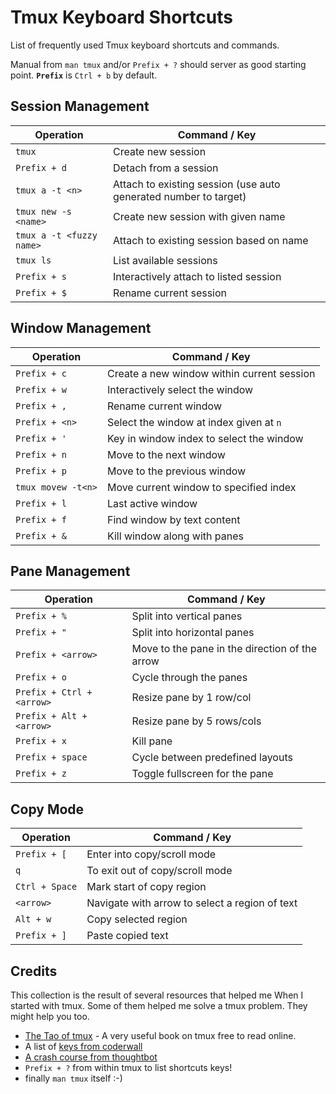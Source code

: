 # Tmux Keyboard Shortcuts

List of frequently used Tmux keyboard shortcuts and commands. 

Manual from `man tmux` and/or `Prefix + ?` should server as good starting point. **`Prefix`** is `Ctrl + b` by default.

## Session Management

**Operation** | **Command / Key**
--------------|------------------
`tmux` | Create new session 
`Prefix + d` | Detach from a session
`tmux a -t <n>` | Attach to existing session (use auto generated number to target)
`tmux new -s <name>` | Create new session with given name
`tmux a -t <fuzzy name>` | Attach to existing session based on name
`tmux ls` | List available sessions
`Prefix + s` | Interactively attach to listed session
`Prefix + $` | Rename current session

## Window Management

**Operation** | **Command / Key**
--------------|------------------
`Prefix + c`| Create a new window within current session
`Prefix + w` | Interactively select the window
`Prefix + ,` | Rename current window
`Prefix + <n>` | Select the window at index given at `n`
`Prefix + '` | Key in window index to select the window
`Prefix + n` | Move to the next window
`Prefix + p` | Move to the previous window
`tmux movew -t<n>` | Move current window to specified index
`Prefix + l` | Last active window
`Prefix + f` | Find window by text content
`Prefix + &` | Kill window along with panes

## Pane Management 

**Operation** | **Command / Key**
--------------|------------------
`Prefix + %`| Split into vertical panes
`Prefix + "` | Split into horizontal panes
`Prefix + <arrow>` | Move to the pane in the direction of the arrow
`Prefix + o` | Cycle through the panes
`Prefix + Ctrl + <arrow>` | Resize pane by 1 row/col
`Prefix + Alt + <arrow>` | Resize pane by 5 rows/cols
`Prefix + x` | Kill pane
`Prefix + space` | Cycle between predefined layouts
`Prefix + z` | Toggle fullscreen for the pane

## Copy Mode

**Operation** | **Command / Key**
--------------|------------------
`Prefix + [` | Enter into copy/scroll mode
`q` | To exit out of copy/scroll mode
`Ctrl + Space` | Mark start of copy region
`<arrow>` | Navigate with arrow to select a region of text
`Alt + w` | Copy selected region
`Prefix + ]` | Paste copied text

## Credits
This collection is the result of several resources that helped me When I started with tmux. Some of them helped me solve a tmux problem. They might help you too.
* [The Tao of tmux](https://leanpub.com/the-tao-of-tmux/read) - A very useful book on tmux free to read online.
* A list of [keys from coderwall](https://coderwall.com/p/mxzdrg/keyboard-shortcuts-i-use-every-day-in-tmux)
* [A crash course from thoughtbot](https://robots.thoughtbot.com/a-tmux-crash-course)
* `Prefix + ?` from within tmux to list shortcuts keys!
* finally `man tmux` itself :-)
